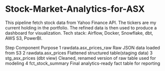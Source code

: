 # Stock-Market-Analytics-for-ASX
This pipeline fetch stock data from Yahoo Finance API. The tickers are my current holding in the portfolio. The refined data is then used to produce a dashboard for visualization.
Tech stack: Airflow, Docker, Snowflake, dbt, AWS S3, PowerBI.


Step	    Component	                    Purpose
1	    rawdata.asx_prices_raw	    Raw JSON data loaded from S3
2	    rawdata.asx_prices	        Flattened structured table(staging data)
3	    stg_asx_prices (dbt view)	Cleaned, renamed version of raw table used for modeling
4	    fct_stock_summary	        Final analytics-ready fact table for reporting
